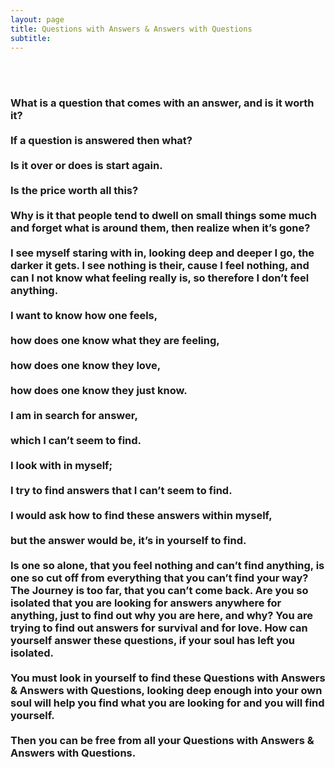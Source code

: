 ```yaml
---
layout: page
title: Questions with Answers & Answers with Questions
subtitle:
---
```


<br><br>

<h3 style="text-align: left;">
What is a question that comes with an answer, and is it worth it?
<br><br>
If a question is answered then what?
<br><br>
Is it over or does is start again.
<br><br>
Is the price worth all this?
<br><br>
Why is it that people tend to dwell on small things some much and forget what is around them, then realize when it’s gone?
<br><br>
I see myself staring with in, looking deep and deeper I go, the darker it gets. I see nothing is their, cause I feel nothing, and can I not know what feeling really is, so therefore I don’t feel anything.
<br><br>
I want to know how one feels,
<br><br>
how does one know what they are feeling,
<br><br>
how does one know they love,
<br><br>
how does one know they just know.
<br><br>
I am in search for answer,
<br><br>
which I can’t seem to find.
<br><br>
I look with in myself;
<br><br>
I try to find answers that I can’t seem to find.
<br><br>
I would ask how to find these answers within myself,
<br><br>
but the answer would be, it’s in yourself to find.
<br><br>
Is one so alone, that you feel nothing and can’t find anything, is one so cut off from everything that you can’t find your way? The Journey is too far, that you can’t come back. Are you so isolated that you are looking for answers anywhere for anything, just to find out why you are here, and why? You are trying to find out answers for survival and for love. How can yourself answer these questions, if your soul has left you isolated.
<br><br>
You must look in yourself to find these Questions with Answers & Answers with Questions, looking deep enough into your own soul will help you find what you are looking for and you will find yourself.
<br><br>
Then you can be free from all your Questions with Answers & Answers with Questions.
<br><br>
</h3>
<br><br>
